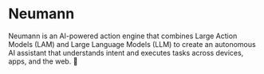 # Neumann
Neumann is an AI-powered action engine that combines Large Action Models (LAM) and Large Language Models (LLM) to create an autonomous AI assistant that understands intent and executes tasks across devices, apps, and the web. 🚀
